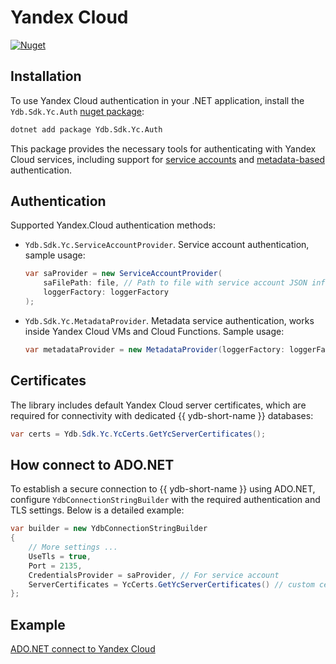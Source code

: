 # Yandex Cloud

[![Nuget](https://img.shields.io/nuget/v/Ydb.Sdk.Yc.Auth)](https://www.nuget.org/packages/Ydb.Sdk.Yc.Auth/)

## Installation

To use Yandex Cloud authentication in your .NET application, install the `Ydb.Sdk.Yc.Auth` [nuget package](https://www.nuget.org/packages/Ydb.Sdk.Yc.Auth/):

```bash
dotnet add package Ydb.Sdk.Yc.Auth
```

This package provides the necessary tools for authenticating with Yandex Cloud services, including support for [service accounts](https://yandex.cloud/en/docs/iam/concepts/users/service-accounts) and [metadata-based](https://yandex.cloud/en/docs/compute/operations/vm-connect/auth-inside-vm) authentication.

## Authentication

Supported Yandex.Cloud authentication methods:

- `Ydb.Sdk.Yc.ServiceAccountProvider`. Service account authentication, sample usage:
    
    ```c#
    var saProvider = new ServiceAccountProvider(
        saFilePath: file, // Path to file with service account JSON info
        loggerFactory: loggerFactory
    );
    ```

- `Ydb.Sdk.Yc.MetadataProvider`. Metadata service authentication, works inside Yandex Cloud VMs and Cloud Functions. Sample usage:
    
    ```c#
    var metadataProvider = new MetadataProvider(loggerFactory: loggerFactory);
    ```

## Certificates

The library includes default Yandex Cloud server certificates, which are required for connectivity with dedicated {{ ydb-short-name }} databases:

```c#
var certs = Ydb.Sdk.Yc.YcCerts.GetYcServerCertificates();
```

## How connect to ADO.NET

To establish a secure connection to {{ ydb-short-name }} using ADO.NET, configure `YdbConnectionStringBuilder` with the required authentication and TLS settings. Below is a detailed example:

```c#
var builder = new YdbConnectionStringBuilder
{
    // More settings ...
    UseTls = true,
    Port = 2135,
    CredentialsProvider = saProvider, // For service account
    ServerCertificates = YcCerts.GetYcServerCertificates() // custom certificates Yandex Cloud
};
```

## Example

[ADO.NET connect to Yandex Cloud](https://github.com/ydb-platform/ydb-dotnet-sdk/tree/main/examples/src/YC)
